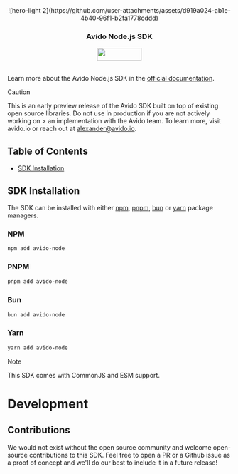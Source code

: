 <div align="center">
  ![hero-light 2](https://github.com/user-attachments/assets/d919a024-ab1e-4b40-96f1-b2fa1778cddd)
  <h3>Avido Node.js SDK</h3>
  <a href="https://opensource.org/licenses/MIT">
    <img src="https://img.shields.io/badge/License-MIT-blue.svg" style="width: 100px; height: 28px;" />
  </a>
</div>

<br/>

Learn more about the Avido Node.js SDK in the [official documentation](https://docs.avido.io/sdk).

> [!CAUTION]
> This is an early preview release of the Avido SDK built on top of existing open source libraries. Do not use in production if you are not actively working on > an implementation with the Avido team. To learn more, visit avido.io or reach out at alexander@avido.io.

<!-- Start Table of Contents [toc] -->
## Table of Contents

* [SDK Installation](#sdk-installation)
<!-- End Table of Contents [toc] -->

<!-- Start SDK Installation [installation] -->
## SDK Installation

The SDK can be installed with either [npm](https://www.npmjs.com/), [pnpm](https://pnpm.io/), [bun](https://bun.sh/) or [yarn](https://classic.yarnpkg.com/en/) package managers.

### NPM

```bash
npm add avido-node
```

### PNPM

```bash
pnpm add avido-node
```

### Bun

```bash
bun add avido-node
```

### Yarn

```bash
yarn add avido-node
```

> [!NOTE]
> This SDK comes with CommonJS and ESM support.
<!-- End SDK Installation [installation] -->

# Development

## Contributions
We would not exist without the open source community and welcome open-source contributions to this SDK.
Feel free to open a PR or a Github issue as a proof of concept and we'll do our best to include it in a future release!
